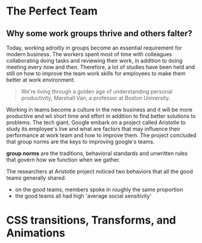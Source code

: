 # The Perfect Team  

## Why some work groups thrive and others falter?  

Today, working adroitly in groups  become an essential requirement for modern business. The workers spent most of time with colleagues collaborating doing tasks and reviewing their work, in addition to doing meeting every now and then. Therefore, a lot of studies have been held and still on how to improve the team work skills for employees to make them better at work environment.  
 
> We're living through a golden age of understanding personal productivity, Marshall Van, a professor at Boston University.  

Working in teams become a culture in the new business and it will be more productive and wil short time and effort in addition to find better solutions to problems. The tech giant, Google embark on a project called Aristotle to study its employee's live and what are factors that may influence their performance at work team and how to improve them. The project concluded that group norms are the keys to improving google's teams.

**group norms** are the traditions, behavioral standards and unwritten rules that govern how we function when we gather.  

The researchers at Aristotle project noticed  two behaviors that all the good teams generally shared.
* on the good teams, members spoke in roughly the same proportion
* the good teams all had high 'average social sensitivity'

# CSS transitions, Transforms, and Animations  

